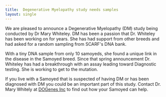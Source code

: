```yaml
---
title:  Degenerative Myelopathy study needs samples
layout: single
---
```


We are pleased to announce a Degenerative Myelopathy (DM) study being conducted by Dr Mary Whiteley. DM has been a passion that Dr. Whiteley has been working on for years. She has had support from other breeds and had asked for a random sampling from SCARF's DNA bank.

With a tiny DNA sample from only 10 samoyeds, she found a unique link in the disease in the Samoyed breed. Since that spring announcement Dr. Whiteley has had a breakthrough with an assay leading toward Diagnostic testing. She is working to get to the mutation.

If you live with a Samoyed that is suspected of having DM or has been diagnosed with DM you could be an important part of this study. Contact Dr. Mary Whitely at [DOGenes Inc](https://www.dogenes.com/contactus2.html) to find out how your Samoyed can help.

